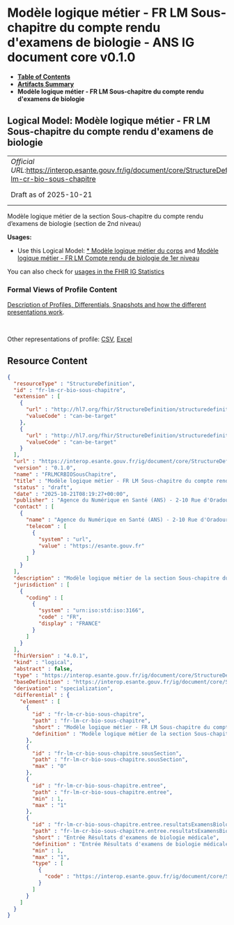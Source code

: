 # Modèle logique métier - FR LM Sous-chapitre du compte rendu d'examens de biologie - ANS IG document core v0.1.0

* [**Table of Contents**](toc.md)
* [**Artifacts Summary**](artifacts.md)
* **Modèle logique métier - FR LM Sous-chapitre du compte rendu d'examens de biologie**

## Logical Model: Modèle logique métier - FR LM Sous-chapitre du compte rendu d'examens de biologie 

| | |
| :--- | :--- |
| *Official URL*:https://interop.esante.gouv.fr/ig/document/core/StructureDefinition/fr-lm-cr-bio-sous-chapitre | *Version*:0.1.0 |
| Draft as of 2025-10-21 | *Computable Name*:FRLMCRBIOSousChapitre |

 
Modèle logique métier de la section Sous-chapitre du compte rendu d’examens de biologie (section de 2nd niveau) 

**Usages:**

* Use this Logical Model: [* Modèle logique métier du corps](StructureDefinition-FRLMCorpsDocument.md) and [Modèle logique métier - FR LM Compte rendu de biologie de 1er niveau](StructureDefinition-fr-lm-cr-bio-chapitre.md)

You can also check for [usages in the FHIR IG Statistics](https://packages2.fhir.org/xig/ans.document.fr.core|current/StructureDefinition/fr-lm-cr-bio-sous-chapitre)

### Formal Views of Profile Content

 [Description of Profiles, Differentials, Snapshots and how the different presentations work](http://build.fhir.org/ig/FHIR/ig-guidance/readingIgs.html#structure-definitions). 

 

Other representations of profile: [CSV](StructureDefinition-fr-lm-cr-bio-sous-chapitre.csv), [Excel](StructureDefinition-fr-lm-cr-bio-sous-chapitre.xlsx) 



## Resource Content

```json
{
  "resourceType" : "StructureDefinition",
  "id" : "fr-lm-cr-bio-sous-chapitre",
  "extension" : [
    {
      "url" : "http://hl7.org/fhir/StructureDefinition/structuredefinition-type-characteristics",
      "valueCode" : "can-be-target"
    },
    {
      "url" : "http://hl7.org/fhir/StructureDefinition/structuredefinition-type-characteristics",
      "valueCode" : "can-be-target"
    }
  ],
  "url" : "https://interop.esante.gouv.fr/ig/document/core/StructureDefinition/fr-lm-cr-bio-sous-chapitre",
  "version" : "0.1.0",
  "name" : "FRLMCRBIOSousChapitre",
  "title" : "Modèle logique métier - FR LM Sous-chapitre du compte rendu d'examens de biologie",
  "status" : "draft",
  "date" : "2025-10-21T08:19:27+00:00",
  "publisher" : "Agence du Numérique en Santé (ANS) - 2-10 Rue d'Oradour-sur-Glane, 75015 Paris",
  "contact" : [
    {
      "name" : "Agence du Numérique en Santé (ANS) - 2-10 Rue d'Oradour-sur-Glane, 75015 Paris",
      "telecom" : [
        {
          "system" : "url",
          "value" : "https://esante.gouv.fr"
        }
      ]
    }
  ],
  "description" : "Modèle logique métier de la section Sous-chapitre du compte rendu d'examens de biologie  (section de 2nd niveau)",
  "jurisdiction" : [
    {
      "coding" : [
        {
          "system" : "urn:iso:std:iso:3166",
          "code" : "FR",
          "display" : "FRANCE"
        }
      ]
    }
  ],
  "fhirVersion" : "4.0.1",
  "kind" : "logical",
  "abstract" : false,
  "type" : "https://interop.esante.gouv.fr/ig/document/core/StructureDefinition/fr-lm-cr-bio-sous-chapitre",
  "baseDefinition" : "https://interop.esante.gouv.fr/ig/document/core/StructureDefinition/fr-lm-section",
  "derivation" : "specialization",
  "differential" : {
    "element" : [
      {
        "id" : "fr-lm-cr-bio-sous-chapitre",
        "path" : "fr-lm-cr-bio-sous-chapitre",
        "short" : "Modèle logique métier - FR LM Sous-chapitre du compte rendu d'examens de biologie",
        "definition" : "Modèle logique métier de la section Sous-chapitre du compte rendu d'examens de biologie  (section de 2nd niveau)"
      },
      {
        "id" : "fr-lm-cr-bio-sous-chapitre.sousSection",
        "path" : "fr-lm-cr-bio-sous-chapitre.sousSection",
        "max" : "0"
      },
      {
        "id" : "fr-lm-cr-bio-sous-chapitre.entree",
        "path" : "fr-lm-cr-bio-sous-chapitre.entree",
        "min" : 1,
        "max" : "1"
      },
      {
        "id" : "fr-lm-cr-bio-sous-chapitre.entree.resultatsExamensBiologieMedicale",
        "path" : "fr-lm-cr-bio-sous-chapitre.entree.resultatsExamensBiologieMedicale",
        "short" : "Entrée Résultats d'examens de biologie médicale",
        "definition" : "Entrée Résultats d'examens de biologie médicale",
        "min" : 1,
        "max" : "1",
        "type" : [
          {
            "code" : "https://interop.esante.gouv.fr/ig/document/core/StructureDefinition/fr-lm-resultats-examens-biologie-medicale"
          }
        ]
      }
    ]
  }
}

```
